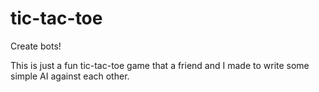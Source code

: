 # tic-tac-toe
Create bots!



This is just a fun tic-tac-toe game that a friend and I made to write some simple AI against each other. 
